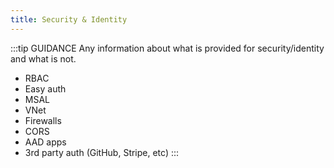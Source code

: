 ```yaml
---
title: Security & Identity
---
```

:::tip GUIDANCE
Any information about what is provided for security/identity and what is not. 

* RBAC
* Easy auth
* MSAL
* VNet
* Firewalls
* CORS
* AAD apps
* 3rd party auth (GitHub, Stripe, etc)
:::